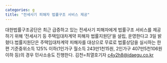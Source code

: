 ```yaml
---
categories: g
title: "전세사기 피해자 법률구조 서비스 제공"
---
```

대한법률구조공단은 최근 급증하고 있는 전세사기 피해자에게 법률구조 서비스를 제공하기 위해 ‘전세사기 등 주택임대차계약 피해자 법률지원단’을 설립, 운영한다고 3일 밝혔다.법률지원단은 주택임대차계약 피해자를 대상으로 무료로 법률상담을 실시하는 한편 기준중위소득 125% 이하(1인가구 월소득 243만1천15원, 2인가구 407만5천106원 이하 등)의 경우 민사소송도 진행한다. 김천=최열호기자 c4y2h8@idaegu.co.kr